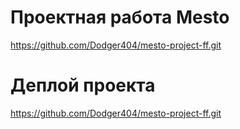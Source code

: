 # Проектная работа Mesto

https://github.com/Dodger404/mesto-project-ff.git

# Деплой проекта

https://github.com/Dodger404/mesto-project-ff.git

